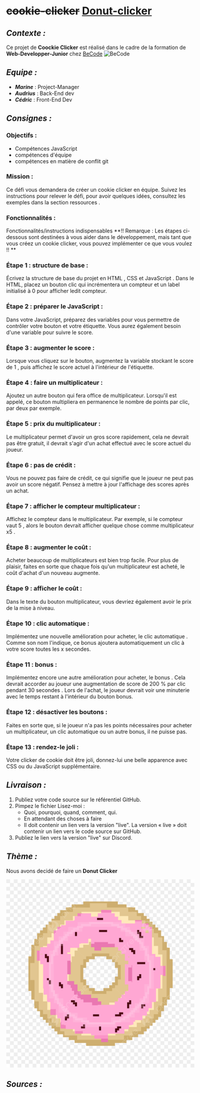 # ~~cookie-clicker~~ [Donut-clicker](https://marinevh.github.io/cookie-clicker/cookie-clicker/ "Donut-Clicker")

## _Contexte :_

Ce projet de **Coockie Clicker** est réalisé dans le cadre de la formation de **Web-Developper-Junior** chez [BeCode](https://becode.org/all-trainings/pedagogical-framework-junior-developer/ "BeCode")
![BeCode](https://res.cloudinary.com/practicaldev/image/fetch/s--lirxSGIl--/c_fill,f_auto,fl_progressive,h_320,q_auto,w_320/https://dev-to-uploads.s3.amazonaws.com/uploads/organization/profile_image/1675/3e6f1228-27eb-47af-a6ce-b4cd0854f8ac.png)

## _Equipe :_

- ***Marine*** : Project-Manager
- ***Audrius*** : Back-End dev
- ***Cédric*** : Front-End Dev

## _Consignes :_

### Objectifs :

- Compétences JavaScript
- compétences d'équipe
- compétences en matière de conflit git

### Mission :

Ce défi vous demandera de créer un cookie clicker en équipe. Suivez les instructions pour relever le défi, pour avoir quelques idées, consultez les exemples dans la section ressources .

### Fonctionnalités :

Fonctionnalités/instructions indispensables
**!! Remarque : Les étapes ci-dessous sont destinées à vous aider dans le développement, mais tant que vous créez un cookie clicker, vous pouvez implémenter ce que vous voulez !! **

### Étape 1 : structure de base :

Écrivez la structure de base du projet en HTML , CSS et JavaScript . Dans le HTML, placez un bouton clic qui incrémentera un compteur et un label initialisé à 0 pour afficher ledit compteur.

### Étape 2 : préparer le JavaScript :

Dans votre JavaScript, préparez des variables pour vous permettre de contrôler votre bouton et votre étiquette. Vous aurez également besoin d'une variable pour suivre le score.

### Étape 3 : augmenter le score :

Lorsque vous cliquez sur le bouton, augmentez la variable stockant le score de 1 , puis affichez le score actuel à l'intérieur de l'étiquette.

### Étape 4 : faire un multiplicateur :

Ajoutez un autre bouton qui fera office de multiplicateur. Lorsqu'il est appelé, ce bouton multipliera en permanence le nombre de points par clic, par deux par exemple.

### Étape 5 : prix du multiplicateur :

Le multiplicateur permet d'avoir un gros score rapidement, cela ne devrait pas être gratuit, il devrait s'agir d'un achat effectué avec le score actuel du joueur.

### Étape 6 : pas de crédit :

Vous ne pouvez pas faire de crédit, ce qui signifie que le joueur ne peut pas avoir un score négatif. Pensez à mettre à jour l'affichage des scores après un achat.

### Étape 7 : afficher le compteur multiplicateur :

Affichez le compteur dans le multiplicateur. Par exemple, si le compteur vaut 5 , alors le bouton devrait afficher quelque chose comme multiplicateur x5 .

### Étape 8 : augmenter le coût :

Acheter beaucoup de multiplicateurs est bien trop facile. Pour plus de plaisir, faites en sorte que chaque fois qu'un multiplicateur est acheté, le coût d'achat d'un nouveau augmente.

### Étape 9 : afficher le coût :

Dans le texte du bouton multiplicateur, vous devriez également avoir le prix de la mise à niveau.

### Étape 10 : clic automatique :

Implémentez une nouvelle amélioration pour acheter, le clic automatique . Comme son nom l'indique, ce bonus ajoutera automatiquement un clic à votre score toutes les x secondes.

### Étape 11 : bonus :

Implémentez encore une autre amélioration pour acheter, le bonus . Cela devrait accorder au joueur une augmentation de score de 200 % par clic pendant 30 secondes . Lors de l'achat, le joueur devrait voir une minuterie avec le temps restant à l'intérieur du bouton bonus.

### Étape 12 : désactiver les boutons :

Faites en sorte que, si le joueur n'a pas les points nécessaires pour acheter un multiplicateur, un clic automatique ou un autre bonus, il ne puisse pas.

### Étape 13 : rendez-le joli :

Votre clicker de cookie doit être joli, donnez-lui une belle apparence avec CSS ou du JavaScript supplémentaire.

## _Livraison :_
1. Publiez votre code source sur le référentiel GitHub.
2. Pimpez le fichier Lisez-moi :
    - Quoi, pourquoi, quand, comment, qui.
    - En attendant des choses à faire
    - Il doit contenir un lien vers la version "live". La version « live » doit contenir un lien vers le code source sur GitHub.
3. Publiez le lien vers la version "live" sur Discord.



## _Thème :_

Nous avons decidé de faire un **Donut Clicker** 

![Donut](img/donut.png)


## _Sources :_